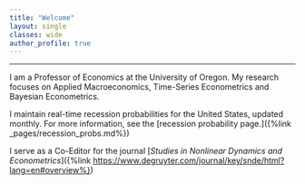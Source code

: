 ```yaml
---
title: "Welcome"
layout: single
classes: wide
author_profile: true
---
```


<HR>

I am a Professor of Economics at the University of Oregon. My research focuses on Applied Macroeconomics, Time-Series Econometrics and Bayesian Econometrics. <br>

I maintain real-time recession probabilities for the United States, updated monthly. For more information, 
see the [recession probability page.]({%link _pages/recession_probs.md%})<br>

I serve as a Co-Editor for the journal [*Studies in Nonlinear Dynamics and Econometrics*]({%link https://www.degruyter.com/journal/key/snde/html?lang=en#overview%})